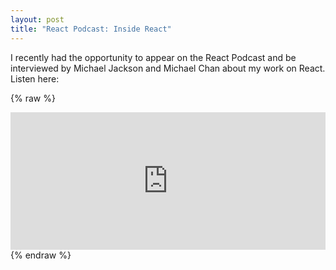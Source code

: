 ```yaml
---
layout: post
title: "React Podcast: Inside React"
---
```


I recently had the opportunity to appear on the React Podcast and be interviewed by Michael Jackson and Michael Chan about my work on React. Listen here:

<!-- more -->

{% raw %}
<iframe src="https://changelog.com/reactpodcast/11/embed?theme=night" width="100%" height="220" scrolling="no" frameborder="no"></iframe>
{% endraw %}